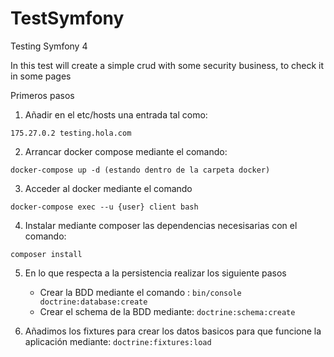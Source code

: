 # TestSymfony
Testing Symfony 4

In this test will create a simple crud with some security business, to check it in some pages 

Primeros pasos

1. Añadir en el etc/hosts una entrada tal como:
```
175.27.0.2 testing.hola.com
```
2. Arrancar docker compose mediante el comando:
```
docker-compose up -d (estando dentro de la carpeta docker)
```
3. Acceder al docker mediante el comando  
```
docker-compose exec --u {user} client bash
```
4. Instalar mediante composer las dependencias necesisarias con el comando: 
```
composer install
```
5. En lo que respecta a la persistencia realizar los siguiente pasos
   - Crear la BDD mediante el comando : 
           ```
           bin/console doctrine:database:create
           ```
   - Crear el schema de la BDD mediante: 
           ```
           doctrine:schema:create
           ```
           
6. Añadimos los fixtures para crear los datos basicos para que funcione la aplicación mediante: 
           ```
           doctrine:fixtures:load
           ```
           

